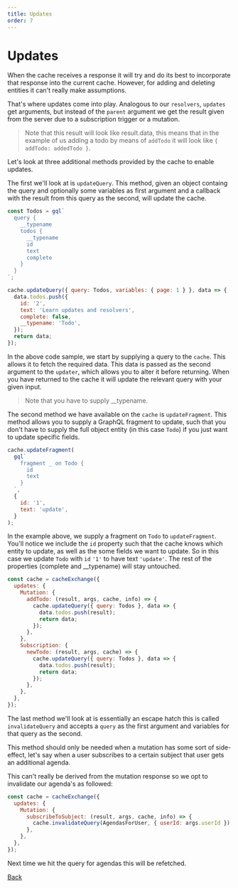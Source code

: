```yaml
---
title: Updates
order: 7
---
```


# Updates

When the cache receives a response it will try and do its best to
incorporate that response into the current cache. However, for adding and
deleting entities it can't really make assumptions.

That's where updates come into play. Analogous to our `resolvers`,
`updates` get arguments, but instead of the `parent` argument we get the
result given from the server due to a subscription trigger or a mutation.

> Note that this result will look like result.data, this means that in
> the example of us adding a todo by means of `addTodo` it will look like
> `{ addTodo: addedTodo }`.

Let's look at three additional methods provided by the cache to enable
updates.

The first we'll look at is `updateQuery`. This method, given an object
containg the query and optionally some variables as first argument and
a callback with the result from this query as the second, will update the
cache.

```js
const Todos = gql`
  query {
    __typename
    todos {
      __typename
      id
      text
      complete
    }
  }
`;

cache.updateQuery({ query: Todos, variables: { page: 1 } }, data => {
  data.todos.push({
    id: '2',
    text: 'Learn updates and resolvers',
    complete: false,
    __typename: 'Todo',
  });
  return data;
});
```

In the above code sample, we start by supplying a query to the `cache`.
This allows it to fetch the required data. This data is passed as the
second argument to the `updater`, which allows you to alter it before
returning. When you have returned to the cache it will update the relevant
query with your given input.

> Note that you have to supply \_\_typename.

The second method we have available on the `cache` is `updateFragment`.
This method allows you to supply a GraphQL fragment to update, such that you
don't have to supply the full object entity (in this case `Todo`) if you just
want to update specific fields.

```js
cache.updateFragment(
  gql`
    fragment _ on Todo {
      id
      text
    }
  `,
  {
    id: '1',
    text: 'update',
  }
);
```

In the example above, we supply a fragment on `Todo` to `updateFragment`. You'll
notice we include the `id` property such that the cache knows which entity to update,
as well as the some fields we want to update. So in this case we update `Todo` with `id`
`'1'` to have text `'update'`. The rest of the properties (complete and \_\_typename)
will stay untouched.

```js
const cache = cacheExchange({
  updates: {
    Mutation: {
      addTodo: (result, args, cache, info) => {
        cache.updateQuery({ query: Todos }, data => {
          data.todos.push(result);
          return data;
        });
      },
    },
    Subscription: {
      newTodo: (result, args, cache) => {
        cache.updateQuery({ query: Todos }, data => {
          data.todos.push(result);
          return data;
        });
      },
    },
  },
});
```

The last method we'll look at is essentially an escape hatch
this is called `invalidateQuery` and accepts a `query` as
the first argument and variables for that query as the second.

This method should only be needed when a mutation has some sort
of side-effect, let's say when a user subscribes to a certain subject
that user gets an additional agenda.

This can't really be derived from the mutation response so we opt
to invalidate our agenda's as followed:

```js
const cache = cacheExchange({
  updates: {
    Mutation: {
      subscribeToSubject: (result, args, cache, info) => {
        cache.invalidateQuery(AgendasForUser, { userId: args.userId });
      },
    },
  },
});
```

Next time we hit the query for agendas this will be refetched.

[Back](../README.md)
